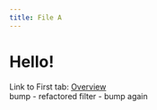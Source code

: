 ```yaml
---
title: File A
---
```


# Hello!

Link to First tab: [Overview](../overview)  
bump - refactored filter - bump again
